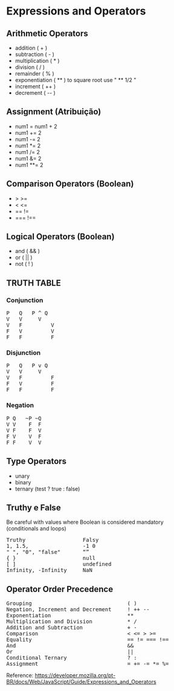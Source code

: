 # Expressions and Operators

## Arithmetic Operators

- addition ( + )
- subtraction ( - )
- multiplication ( * )
- division ( / )
- remainder ( % )
- exponentiation ( ** ) to square root use " ** 1/2 "
- increment ( ++ )
- decrement ( -- )

## Assignment (Atribuição)

- num1 = num1 + 2
- num1 += 2
- num1 -= 2
- num1 *= 2
- num1 /= 2
- num1 &= 2
- num1 **= 2

## Comparison Operators (Boolean)

- \> >=
- < <=
- == !=
- === !==

## Logical Operators (Boolean)

- and ( && )
- or  ( || )
- not ( ! )

## TRUTH TABLE

### Conjunction

<pre>
P	Q   P ^ Q	
V	V     V
V	F	 	  V
F	V	 	  V
F	F	 	  F
</pre>

### Disjunction

<pre>
P	Q   P v Q	
V	V     V
V	F	 	  F
F	V	 	  F
F	F	 	  F
</pre>

### Negation

<pre>
P Q   ~P ~Q
V V    F  F
V F    F  V
F V    V  F
F F    V  V
</pre>

## Type Operators

-  unary
-  binary
-  ternary (test ? true : false)

## Truthy e False

Be careful with values where Boolean is considered mandatory (conditionals and loops)

<pre>
Truthy                  Falsy
1, 1.5,                 -1 0
" ", "0", "false"       “”
{ }                     null
[ ]                     undefined
Infinity, -Infinity     NaN
</pre>

## Operator Order Precedence

<pre>
Grouping                              ( )
Negation, Increment and Decrement     ! ++ --
Exponentiation                        **
Multiplication and Division           * /
Addition and Subtraction              + -
Comparison                            < <= > >=
Equality                              == != === !==
And                                   &&
Or                                    ||
Conditional Ternary                   ? :
Assignment                            = += -= *= %=
</pre>

Reference: https://developer.mozilla.org/pt-BR/docs/Web/JavaScript/Guide/Expressions_and_Operators
